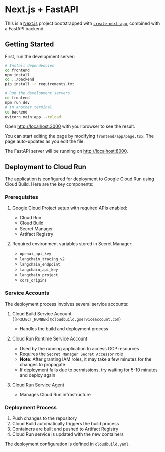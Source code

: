 # Next.js + FastAPI

This is a [Next.js](https://nextjs.org/) project bootstrapped with [`create-next-app`](https://github.com/vercel/next.js/tree/canary/packages/create-next-app), combined with a FastAPI backend.

## Getting Started

First, run the development server:

```bash
# Install dependencies
cd frontend
npm install
cd ../backend
pip install -r requirements.txt

# Run the development servers
cd frontend
npm run dev
# in another terminal
cd backend
uvicorn main:app --reload
```

Open [http://localhost:3000](http://localhost:3000) with your browser to see the result.

You can start editing the page by modifying `frontend/app/page.tsx`. The page auto-updates as you edit the file.

The FastAPI server will be running on [http://localhost:8000](http://localhost:8000).

## Deployment to Cloud Run

The application is configured for deployment to Google Cloud Run using Cloud Build. Here are the key components:

### Prerequisites

1. Google Cloud Project setup with required APIs enabled:
   - Cloud Run
   - Cloud Build
   - Secret Manager
   - Artifact Registry

2. Required environment variables stored in Secret Manager:
   - `openai_api_key`
   - `langchain_tracing_v2`
   - `langchain_endpoint`
   - `langchain_api_key`
   - `langchain_project`
   - `cors_origins`

### Service Accounts

The deployment process involves several service accounts:

1. Cloud Build Service Account (`[PROJECT_NUMBER]@cloudbuild.gserviceaccount.com`)
   - Handles the build and deployment process

2. Cloud Run Runtime Service Account
   - Used by the running application to access GCP resources
   - Requires the `Secret Manager Secret Accessor` role
   - **Note**: After granting IAM roles, it may take a few minutes for the changes to propagate
   - If deployment fails due to permissions, try waiting for 5-10 minutes and deploy again

3. Cloud Run Service Agent
   - Manages Cloud Run infrastructure

### Deployment Process

1. Push changes to the repository
2. Cloud Build automatically triggers the build process
3. Containers are built and pushed to Artifact Registry
4. Cloud Run service is updated with the new containers

The deployment configuration is defined in `cloudbuild.yaml`.